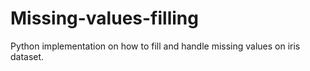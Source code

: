 # Missing-values-filling
Python implementation on how to fill and handle missing values on iris dataset.
